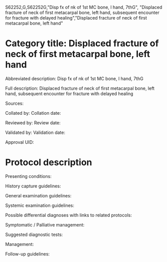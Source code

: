 S62252,G,S62252G,"Disp fx of nk of 1st MC bone, l hand, 7thG", "Displaced fracture of neck of first metacarpal bone, left hand, subsequent encounter for fracture with delayed healing","Displaced fracture of neck of first metacarpal bone, left hand"
# Category title: Displaced fracture of neck of first metacarpal bone, left hand

Abbreviated description: Disp fx of nk of 1st MC bone, l hand, 7thG

Full description: Displaced fracture of neck of first metacarpal bone, left hand, subsequent encounter for fracture with delayed healing

Sources:

Collated by:
Collation date:

Reviewed by:
Review date:

Validated by:
Validation date:

Approval UID:

# Protocol description

Presenting conditions:

History capture guidelines:

General examination guidelines:

Systemic examination guidelines:

Possible differential diagnoses with links to related protocols:

Symptomatic / Palliative management:

Suggested diagnostic tests:

Management:

Follow-up guidelines:
